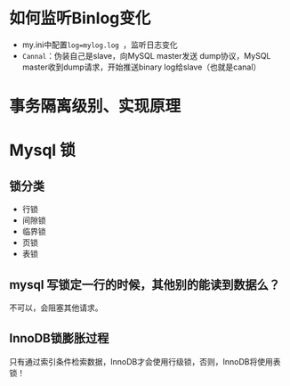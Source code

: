 # 如何监听Binlog变化

- my.ini中配置`log=mylog.log `，监听日志变化
- `Cannal`：伪装自己是slave，向MySQL master发送 dump协议，MySQL master收到dump请求，开始推送binary log给slave（也就是canal）

# 事务隔离级别、实现原理



# Mysql 锁

## 锁分类

- 行锁
- 间隙锁
- 临界锁
- 页锁
- 表锁

## mysql 写锁定一行的时候，其他别的能读到数据么？

不可以，会阻塞其他请求。

## InnoDB锁膨胀过程

只有通过索引条件检索数据，InnoDB才会使用行级锁，否则，InnoDB将使用表锁！

